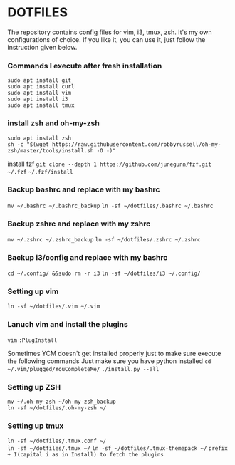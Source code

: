 # DOTFILES

The repository contains config files for vim, i3, tmux, zsh. It's my own configurations of choice. If you like it, you can use it, just follow the instruction given below.

### Commands I execute after fresh installation

`sudo apt install git` </br>
`sudo apt install curl` </br>
`sudo apt install vim` </br>
`sudo apt install i3` </br>
`sudo apt install tmux` </br>

### install zsh and oh-my-zsh

`sudo apt install zsh` </br>
`sh -c "$(wget https://raw.githubusercontent.com/robbyrussell/oh-my-zsh/master/tools/install.sh -O -)"`

install fzf
`git clone --depth 1 https://github.com/junegunn/fzf.git ~/.fzf`
`~/.fzf/install`

### Backup bashrc and replace with my bashrc

`mv ~/.bashrc ~/.bashrc_backup`
`ln -sf ~/dotfiles/.bashrc ~/.bashrc`

### Backup zshrc and replace with my zshrc

`mv ~/.zshrc ~/.zshrc_backup`
`ln -sf ~/dotfiles/.zshrc ~/.zshrc`

### Backup i3/config and replace with my bashrc

`cd ~/.config/ &&sudo rm -r i3`
`ln -sf ~/dotfiles/i3 ~/.config/`

### Setting up vim

`ln -sf ~/dotfiles/.vim ~/.vim`

### Lanuch vim and install the plugins

`vim`
`:PlugInstall`

Sometimes YCM doesn't get installed properly just to make sure execute the following commands
Just make sure you have python installed
`cd ~/.vim/plugged/YouCompleteMe/`
`./install.py --all`

### Setting up ZSH

`mv ~/.oh-my-zsh ~/oh-my-zsh_backup` </br>
`ln -sf ~/dotfiles/.oh-my-zsh ~/`

### Setting up tmux

`ln -sf ~/dotfiles/.tmux.conf ~/` </br>
`ln -sf ~/dotfiles/.tmux ~/`
`ln -sf ~/dotfiles/.tmux-themepack ~/`
`prefix + I(capital i as in Install) to fetch the plugins`

